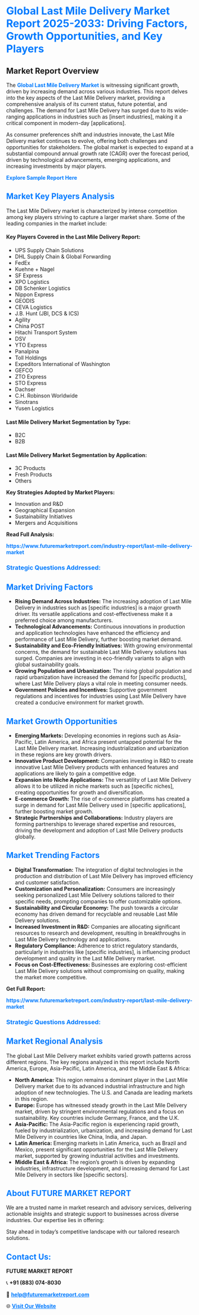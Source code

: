 <h1 style="color: #007BFF;">Global Last Mile Delivery Market Report 2025-2033: Driving Factors, Growth Opportunities, and Key Players</h1>

<section id="overview">
<h2>Market Report Overview</h2>
<p>The <a href="https://www.futuremarketreport.com/industry-report/last-mile-delivery-market" style="color: #007BFF; text-decoration: none;"><strong>Global Last Mile Delivery Market</strong></a> is witnessing significant growth, driven by increasing demand across various industries. This report delves into the key aspects of the Last Mile Delivery market, providing a comprehensive analysis of its current status, future potential, and challenges. The demand for Last Mile Delivery has surged due to its wide-ranging applications in industries such as [insert industries], making it a critical component in modern-day [applications].</p>
<p>As consumer preferences shift and industries innovate, the Last Mile Delivery market continues to evolve, offering both challenges and opportunities for stakeholders. The global market is expected to expand at a substantial compound annual growth rate (CAGR) over the forecast period, driven by technological advancements, emerging applications, and increasing investments by major players.</p>
</section>

<section id="overview">
<p><a href="https://www.futuremarketreport.com/request-sample/reportId=26767" style="color: #007BFF; text-decoration: none;"><strong>Explore Sample Report Here</strong></a></p>
</section>

<section id="key-players">
<h2 style="color: #007BFF;">Market Key Players Analysis</h2>
<p>The Last Mile Delivery market is characterized by intense competition among key players striving to capture a larger market share. Some of the leading companies in the market include:</p>
<h4>Key Players Covered in the Last Mile Delivery Report:</h4>
<ul><li>UPS Supply Chain Solutions</li><li>DHL Supply Chain &amp; Global Forwarding</li><li>FedEx</li><li>Kuehne + Nagel</li><li>SF Express</li><li>XPO Logistics</li><li>DB Schenker Logistics</li><li>Nippon Express</li><li>GEODIS</li><li>CEVA Logistics</li><li>J.B. Hunt (JBI, DCS &amp; ICS)</li><li>Agility</li><li>China POST</li><li>Hitachi Transport System</li><li>DSV</li><li>YTO Express</li><li>Panalpina</li><li>Toll Holdings</li><li>Expeditors International of Washington</li><li>GEFCO</li><li>ZTO Express</li><li>STO Express</li><li>Dachser</li><li>C.H. Robinson Worldwide</li><li>Sinotrans</li><li>Yusen Logistics</li></ul>
<h4>Last Mile Delivery Market Segmentation by Type:</h4>
<ul><li>B2C</li><li>B2B</li></ul>

<h4>Last Mile Delivery Market Segmentation by Application:</h4>
<ul><li>3C Products</li><li>Fresh Products</li><li>Others</li></ul>
<p><strong>Key Strategies Adopted by Market Players:</strong></p>
<ul>
<li>Innovation and R&D</li>
<li>Geographical Expansion</li>
<li>Sustainability Initiatives</li>
<li>Mergers and Acquisitions</li>
</ul>
</section>

<section>
<p><strong>Read Full Analysis: </strong></p><a href="https://www.futuremarketreport.com/industry-report/last-mile-delivery-market" style="color: #007BFF; text-decoration: none;"><strong>https://www.futuremarketreport.com/industry-report/last-mile-delivery-market</strong></a>
<h3 style="color: #007BFF;">Strategic Questions Addressed:</h3>
</section>

<section id="driving-factors">
<h2 style="color: #007BFF;">Market Driving Factors</h2>
<ul>
<li><strong>Rising Demand Across Industries:</strong> The increasing adoption of Last Mile Delivery in industries such as [specific industries] is a major growth driver. Its versatile applications and cost-effectiveness make it a preferred choice among manufacturers.</li>
<li><strong>Technological Advancements:</strong> Continuous innovations in production and application technologies have enhanced the efficiency and performance of Last Mile Delivery, further boosting market demand.</li>
<li><strong>Sustainability and Eco-Friendly Initiatives:</strong> With growing environmental concerns, the demand for sustainable Last Mile Delivery solutions has surged. Companies are investing in eco-friendly variants to align with global sustainability goals.</li>
<li><strong>Growing Population and Urbanization:</strong> The rising global population and rapid urbanization have increased the demand for [specific products], where Last Mile Delivery plays a vital role in meeting consumer needs.</li>
<li><strong>Government Policies and Incentives:</strong> Supportive government regulations and incentives for industries using Last Mile Delivery have created a conducive environment for market growth.</li>
</ul>
</section>

<section id="growth-opportunities">
<h2 style="color: #007BFF;">Market Growth Opportunities</h2>
<ul>
<li><strong>Emerging Markets:</strong> Developing economies in regions such as Asia-Pacific, Latin America, and Africa present untapped potential for the Last Mile Delivery market. Increasing industrialization and urbanization in these regions are key growth drivers.</li>
<li><strong>Innovative Product Development:</strong> Companies investing in R&D to create innovative Last Mile Delivery products with enhanced features and applications are likely to gain a competitive edge.</li>
<li><strong>Expansion into Niche Applications:</strong> The versatility of Last Mile Delivery allows it to be utilized in niche markets such as [specific niches], creating opportunities for growth and diversification.</li>
<li><strong>E-commerce Growth:</strong> The rise of e-commerce platforms has created a surge in demand for Last Mile Delivery used in [specific applications], further boosting market growth.</li>
<li><strong>Strategic Partnerships and Collaborations:</strong> Industry players are forming partnerships to leverage shared expertise and resources, driving the development and adoption of Last Mile Delivery products globally.</li>
</ul>
</section>

<section id="trending-factors">
<h2 style="color: #007BFF;">Market Trending Factors</h2>
<ul>
<li><strong>Digital Transformation:</strong> The integration of digital technologies in the production and distribution of Last Mile Delivery has improved efficiency and customer satisfaction.</li>
<li><strong>Customization and Personalization:</strong> Consumers are increasingly seeking personalized Last Mile Delivery solutions tailored to their specific needs, prompting companies to offer customizable options.</li>
<li><strong>Sustainability and Circular Economy:</strong> The push towards a circular economy has driven demand for recyclable and reusable Last Mile Delivery solutions.</li>
<li><strong>Increased Investment in R&D:</strong> Companies are allocating significant resources to research and development, resulting in breakthroughs in Last Mile Delivery technology and applications.</li>
<li><strong>Regulatory Compliance:</strong> Adherence to strict regulatory standards, particularly in industries like [specific industries], is influencing product development and quality in the Last Mile Delivery market.</li>
<li><strong>Focus on Cost-Effectiveness:</strong> Businesses are exploring cost-efficient Last Mile Delivery solutions without compromising on quality, making the market more competitive.</li>
</ul>
</section>

<section>
<p><strong>Get Full Report: </strong></p><a href="https://www.futuremarketreport.com/industry-report/last-mile-delivery-market" style="color: #007BFF; text-decoration: none;"><strong>https://www.futuremarketreport.com/industry-report/last-mile-delivery-market</strong></a>
<h3 style="color: #007BFF;">Strategic Questions Addressed:</h3>
</section>


<section id="regional-analysis">
<h2 style="color: #007BFF;">Market Regional Analysis</h2>
<p>The global Last Mile Delivery market exhibits varied growth patterns across different regions. The key regions analyzed in this report include North America, Europe, Asia-Pacific, Latin America, and the Middle East & Africa:</p>
<ul>
<li><strong>North America:</strong> This region remains a dominant player in the Last Mile Delivery market due to its advanced industrial infrastructure and high adoption of new technologies. The U.S. and Canada are leading markets in this region.</li>
<li><strong>Europe:</strong> Europe has witnessed steady growth in the Last Mile Delivery market, driven by stringent environmental regulations and a focus on sustainability. Key countries include Germany, France, and the U.K.</li>
<li><strong>Asia-Pacific:</strong> The Asia-Pacific region is experiencing rapid growth, fueled by industrialization, urbanization, and increasing demand for Last Mile Delivery in countries like China, India, and Japan.</li>
<li><strong>Latin America:</strong> Emerging markets in Latin America, such as Brazil and Mexico, present significant opportunities for the Last Mile Delivery market, supported by growing industrial activities and investments.</li>
<li><strong>Middle East & Africa:</strong> The region’s growth is driven by expanding industries, infrastructure development, and increasing demand for Last Mile Delivery in sectors like [specific sectors].</li>
</ul>
</section>

<footer>
<h2 style="color: #007BFF;">About FUTURE MARKET REPORT</h2>
<p>We are a trusted name in market research and advisory services, delivering actionable insights and strategic support to businesses across diverse industries. Our expertise lies in offering:</p>

<p>Stay ahead in today’s competitive landscape with our tailored research solutions.</p>

<h2 style="color: #007BFF;">Contact Us:</h2>
<p><strong>FUTURE MARKET REPORT</strong></p>
<p>📞 <strong>+91 (883) 074-8030</strong></p>
<p>📧 <strong><a href="mailto:help@futuremarketreport.com" style="color: #007BFF;">help@futuremarketreport.com</a></strong></p>
<p>🌐 <strong><a href="https://www.futuremarketreport.com/" style="color: #007BFF;">Visit Our Website</a></strong></p>
</footer>